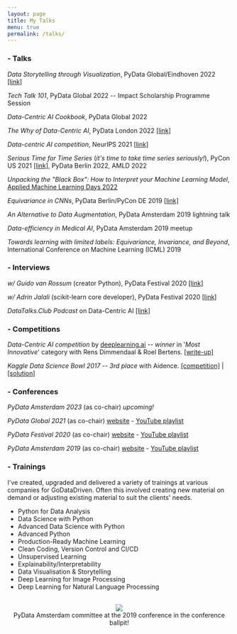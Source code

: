 ```yaml
---
layout: page
title: My Talks
menu: true
permalink: /talks/
---
```


<!--I've delivered, attended and organised a fair bit of talks, workshops and trainings throughout the years. Here's a selection of:
 - [Talks](#talks)
 - [Interviews](#interviews)
 - [Competitions](#competitions)
 - [Trainings](#trainings)
 - [Conferences](#conferences) -->

<a name="talks"></a>
### - Talks

_Data Storytelling through Visualization_, PyData Global/Eindhoven 2022 [[link]](https://www.youtube.com/watch?v=eMGF9AeO-sM&t)

_Tech Talk 101_, PyData Global 2022 -- Impact Scholarship Programme Session 

_Data-Centric AI Cookbook_, PyData Global 2022 

_The Why of Data-Centric AI_, PyData London 2022 [[link]](https://www.youtube.com/watch?v=vgtdPwUrP5I)

_Data-centric AI competition_, NeurIPS 2021 [[link]](https://neurips.cc/virtual/2021/workshop/21860#collapse-sl-38305)

_Serious Time for Time Series_ (*it's time to take time series seriously!*), PyCon US 2021 [[link]](https://www.youtube.com/watch?v=nT6UsVgJ0xw), PyData Berlin 2022, AMLD 2022

_Unpacking the "Black Box": How to Interpret your Machine Learning Model_, [Applied Machine Learning Days 2022](https://appliedmldays.org/events/amld-epfl-2022/workshops/unpacking-the-black-box-how-to-interpret-your-machine-learning-model)

_Equivariance in CNNs_, PyData Berlin/PyCon DE 2019 [[link]](https://www.youtube.com/watch?v=t7U-Z5a7oWw&t=3s)

_An Alternative to Data Augmentation_, PyData Amsterdam 2019 lightning talk

_Data-efficiency in Medical AI_, PyData Amsterdam 2019 meetup

_Towards learning with limited labels: Equivariance, Invariance, and Beyond_, International Conference on Machine Learning (ICML) 2019 

<a name="interviews"></a>
### - Interviews
_w/ Guido van Rossum_ (creator Python), PyData Festival  2020  [[link]](https://www.youtube.com/watch?v=eJUwlzR_hCY)

_w/ Adrin Jalali_ (scikit-learn core developer), PyData Festival 2020 
[[link]](https://www.youtube.com/watch?v=0tXIkjClGOs)

_DataTalks.Club Podcast_ on Data-Centric AI [[link]](https://datatalks.club/podcast/s12e03-data-centric-ai.html)

	
<a name="competitions"></a>
### - Competitions

_Data-Centric AI competition_ by [deeplearning.ai](https://https-deeplearning-ai.github.io/data-centric-comp/)
-- _winner_ in '*Most Innovative*' category with Rens Dimmendaal & Roel Bertens. [[write-up]](https://www.deeplearning.ai/blog/data-centric-ai-competition-godatadriven/)

_Kaggle Data Science Bowl 2017_ -- _3rd place_ with Aidence. [[competition]](https://www.kaggle.com/c/data-science-bowl-2017) \| [[solution]](https://bitbucket.org/aidence/kaggle-data-science-bowl-2017/src/master/)


 
<a name="conferences"></a>
### - Conferences
_PyData Amsterdam 2023_ (as co-chair) _upcoming!_

_PyData Global 2021_ (as co-chair)
	[website](https://pydata.org/global2021/) - [YouTube playlist](https://www.youtube.com/watch?v=51FAin5RyHY&list=PLGVZCDnMOq0qlw7eLuNIvoUTisSfDbjmq)
	
_PyData Festival 2020_ (as co-chair)
	[website](https://pydata.org/amsterdam2019/schedule/) - [YouTube playlist](https://www.youtube.com/playlist?list=PLGVZCDnMOq0q7_6SdrC2wRtdkojGBTAht)
	
_PyData Amsterdam 2019_ (as co-chair)
	[website](https://pydata.org/amsterdam2019/) - [YouTube playlist](https://www.youtube.com/playlist?list=PLGVZCDnMOq0q7_6SdrC2wRtdkojGBTAht)
	

<a name="trainings"></a>
### - Trainings
I've created, upgraded and delivered a variety of trainings  at various companies for GoDataDriven. Often this involved creating new material on demand or adjusting existing material to suit the clients' needs. 


* Python for Data Analysis
* Data Science with Python 
* Advanced Data Science with Python 
* Advanced Python
* Production-Ready Machine Learning 
* Clean Coding, Version Control and CI/CD
* Unsupervised Learning 
* Explainability/Interpretability 
* Data Visualisation & Storytelling
* Deep Learning for Image Processing 
* Deep Learning for Natural Language Processing 

<!--#### PyData Festival 2020 (co-chair)
A week-long online festival to serve as an alternative to the IRL conference. Each day had a dedicated theme (Engineering, Fairness & Data, Open Source, Python, Applications) and sessions during breakfast (tutorials/workshops), lunch (panels, interviews, sprint preparation sessions) and after dinner (talks).

 Highlights include: interviews with the creator of Python (Guido van Rossum), core developer of Scikit Learn (Adrin Jalali), release managers of Python 3.8/3.9 (Łukasz Langa) and Python 3.10/3.11 (Pablo Galindo Salgado) and a Pandas sprint lead by a Pandas maintainer (Marco Gorelli).

 [[conference website]](https://amsterdam.pydata.org) - [[YouTube playlist]](https://www.youtube.com/playlist?list=PLGVZCDnMOq0oX4ymLgldSvpfiZj-S8-fH)



#### PyData Amsterdam 2019 (co-chair)
A three-day conference hosted at GoDataDriven and Booking.com HQ. The conference in numbers: 2 keynotes, 4 tutorials, 30 talks, 45 speakers, >350 attendees, 11 sponsors, 1 ballpit.

[[conference website]](https://pydata.org/amsterdam2019/schedule/) - [[YouTube playlist]](https://www.youtube.com/playlist?list=PLGVZCDnMOq0q7_6SdrC2wRtdkojGBTAht) -->

<br>
<center>
<img src='../assets/ballpit.gif'>
	<br>
 PyData Amsterdam committee at the 2019 conference in the conference ballpit!</center>


<!-- ## Training
Trainings given and co-developed:
* Data Wrangling & Visualisation
* Basics of Machine Learning
* Python Essentials
* Deep Learning for Computer Vision
* Predictive Modeling & Machine Learning
* Advanced Data Science
* Clean Coding, Version Control, CI/CD
* Data Science w/ Python
* Advanced Python Developer & Machine Learning in Production -->

